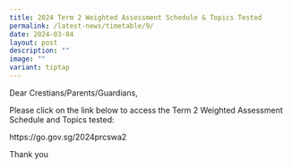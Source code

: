 ```yaml
---
title: 2024 Term 2 Weighted Assessment Schedule & Topics Tested
permalink: /latest-news/timetable/9/
date: 2024-03-04
layout: post
description: ""
image: ""
variant: tiptap
---
```

<p>Dear Crestians/Parents/Guardians,</p>
<p>Please click on the link below to access the Term 2 Weighted Assessment
Schedule and Topics tested:</p>
<p><a rel="noopener noreferrer nofollow" target="_blank">https://go.gov.sg/2024prcswa2</a>
</p>
<p></p>
<p>Thank you</p>
